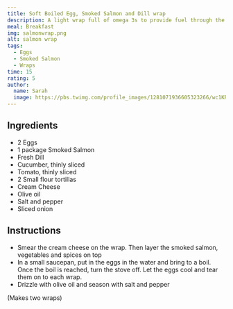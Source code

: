 ```yaml
---
title: Soft Boiled Egg, Smoked Salmon and Dill wrap
description: A light wrap full of omega 3s to provide fuel through the day.
meal: Breakfast
img: salmonwrap.png
alt: salmon wrap
tags:
  - Eggs
  - Smoked Salmon
  - Wraps
time: 15
rating: 5
author:
  name: Sarah
  image: https://pbs.twimg.com/profile_images/1281071936605323266/wc1KRZLK_400x400.jpg
---
```


## Ingredients

- 2 Eggs
- 1 package Smoked Salmon
- Fresh Dill
- Cucumber, thinly sliced
- Tomato, thinly sliced
- 2 Small flour tortillas
- Cream Cheese
- Olive oil
- Salt and pepper
- Sliced onion

## Instructions

- Smear the cream cheese on the wrap. Then layer the smoked salmon, vegetables and spices on top
- In a small saucepan, put in the eggs in the water and bring to a boil. Once the boil is reached, turn the stove off. Let the eggs cool and tear them on to each wrap.
- Drizzle with olive oil and season with salt and pepper

(Makes two wraps)
